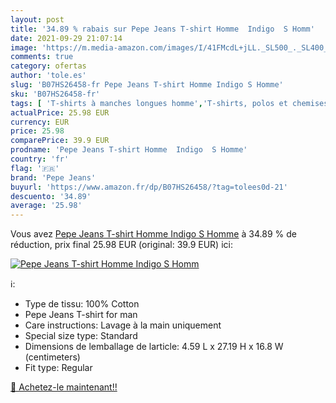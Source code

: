 ```yaml
---
layout: post
title: '34.89 % rabais sur Pepe Jeans T-shirt Homme  Indigo  S Homm'
date: 2021-09-29 21:07:14
image: 'https://m.media-amazon.com/images/I/41FMcdL+jLL._SL500_._SL400_.jpg'
comments: true
category: ofertas
author: 'tole.es'
slug: 'B07HS26458-fr Pepe Jeans T-shirt Homme Indigo S Homme'
sku: 'B07HS26458-fr'
tags: [ 'T-shirts à manches longues homme','T-shirts, polos et chemises homme','Vêtements','Vêtements homme','pepe jeans', ]
actualPrice: 25.98 EUR
currency: EUR
price: 25.98
comparePrice: 39.9 EUR
prodname: 'Pepe Jeans T-shirt Homme  Indigo  S Homme'
country: 'fr'
flag: '🇫🇷'
brand: 'Pepe Jeans'
buyurl: 'https://www.amazon.fr/dp/B07HS26458/?tag=tolees0d-21'
descuento: '34.89'
average: '25.98'
---
```


Vous avez [Pepe Jeans T-shirt Homme  Indigo  S Homme](https://www.amazon.fr/dp/B07HS26458/?tag=tolees0d-21)  à  34.89 % de réduction, prix final  25.98 EUR (original: 39.9 EUR) ici:

[![Pepe Jeans T-shirt Homme  Indigo  S Homm](https://m.media-amazon.com/images/I/41FMcdL+jLL._SL500_._SL400_.jpg)](https://www.amazon.fr/dp/B07HS26458/?tag=tolees0d-21)

ℹ️:

- Type de tissu: 100% Cotton
- Pepe Jeans T-shirt for man
- Care instructions: Lavage à la main uniquement
- Special size type: Standard
- Dimensions de lemballage de larticle: 4.59 L x 27.19 H x 16.8 W (centimeters)
- Fit type: Regular

[🛒 Achetez-le maintenant!!](https://www.amazon.fr/dp/B07HS26458/?tag=tolees0d-21)
